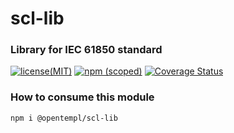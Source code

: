 <!--
SPDX-FileCopyrightText: 2022 Samir Romdhani <samir.romdhani1994@gmail.com>

SPDX-License-Identifier: MIT license
-->

scl-lib
====

### Library for IEC 61850 standard

[![license(MIT)](https://img.shields.io/npm/l/@opentempl/scl-lib?color=%234B97FE&logo=opentempl)](https://github.com/romdhanisam/lib/blob/main/LICENSE)
[![npm (scoped)](https://img.shields.io/npm/v/@opentempl/scl-lib?color=%234B97FE&logo=opentempl)](https://www.npmjs.com/package/@opentempl/scl-lib)
[![Coverage Status](https://codecov.io/github/romdhanisam/lib/coverage.svg?branch=main)](https://codecov.io/github/romdhanisam/lib?branch=main)

### How to consume this module

```sh
npm i @opentempl/scl-lib
```
